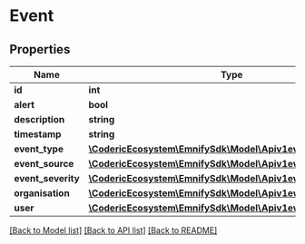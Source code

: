 # Event

## Properties
Name | Type | Description | Notes
------------ | ------------- | ------------- | -------------
**id** | **int** |  | [optional] 
**alert** | **bool** |  | [optional] 
**description** | **string** |  | [optional] 
**timestamp** | **string** |  | [optional] 
**event_type** | [**\CodericEcosystem\EmnifySdk\Model\Apiv1eventEventType**](Apiv1eventEventType.md) |  | [optional] 
**event_source** | [**\CodericEcosystem\EmnifySdk\Model\Apiv1eventEventSource**](Apiv1eventEventSource.md) |  | [optional] 
**event_severity** | [**\CodericEcosystem\EmnifySdk\Model\Apiv1eventEventSeverity**](Apiv1eventEventSeverity.md) |  | [optional] 
**organisation** | [**\CodericEcosystem\EmnifySdk\Model\Apiv1eventOrganisation**](Apiv1eventOrganisation.md) |  | [optional] 
**user** | [**\CodericEcosystem\EmnifySdk\Model\Apiv1eventUser**](Apiv1eventUser.md) |  | [optional] 

[[Back to Model list]](../../README.md#documentation-for-models) [[Back to API list]](../../README.md#documentation-for-api-endpoints) [[Back to README]](../../README.md)

